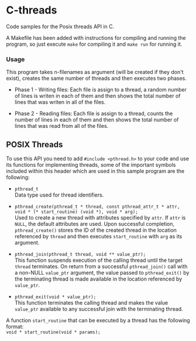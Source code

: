 # C-threads
Code samples for the Posix threads API in C.

A Makefile has been added with instructions for compiling and running the program, so just execute `make` for compiling it and `make run` for running it.

### Usage
This program takes n-filenames as argument (will be created if they don't exist), creates the same number of threads and then executes two phases.
* Phase 1 - Writing files: Each file is assign to a thread, a random number of lines is writen in each of them and then shows the total number of lines that was writen in all of the files.

* Phase 2 - Reading files: Each file is assign to a thread, counts the number of lines in each of them and then shows the total number of lines that was read from all of the files.

## POSIX Threads
To use this API you need to add `#include <pthread.h>` to your code and use its functions for implementing threads, some of the important symbols included within this header which are used in this sample program are the following:

* `pthread_t`  
	Data type used for thread identifiers.  

* `pthread_create(pthread_t * thread, const pthread_attr_t * attr, void * (* start_routine) (void *), void * arg);`  
	Used to create a new thread with attributes specified by `attr`. If `attr` is `NULL`, the default attributes are used. Upon successful completion, `pthread_create()` stores the ID of the created thread in the location referenced by `thread` and then executes `start_routine` with `arg` as its argument.  

* `pthread_join(pthread_t thread, void ** value_ptr);`  
	This function suspends execution of the calling thread until the target `thread` terminates. On return from a successful `pthread_join()` call with a non-NULL `value_ptr` argument, the value passed to `pthread_exit()` by the terminating thread is made available in the location referenced by `value_ptr`.

* `pthread_exit(void * value_ptr);`  
	This function terminates the calling thread and makes the value `value_ptr` available to any successful join with the terminating thread. 

A function `start_routine` that can be executed by a thread has the following format:  
`void * start_routine(void * params);`